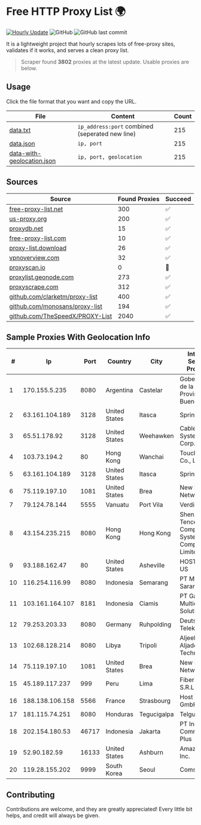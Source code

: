 
# Free HTTP Proxy List 🌍

[![Hourly Update](https://github.com/mertguvencli/http-proxy-list/actions/workflows/main.yml/badge.svg?branch=main)](https://github.com/mertguvencli/http-proxy-list/actions/workflows/main.yml)
![GitHub](https://img.shields.io/github/license/mertguvencli/http-proxy-list)
![GitHub last commit](https://img.shields.io/github/last-commit/mertguvencli/http-proxy-list)

It is a lightweight project that hourly scrapes lots of free-proxy sites, validates if it works, and serves a clean proxy list.


> Scraper found **3802** proxies at the latest update. Usable proxies are below.

## Usage

Click the file format that you want and copy the URL.


|File|Content|Count|
|----|-------|-----|
|[data.txt](https://raw.githubusercontent.com/mertguvencli/http-proxy-list/main/proxy-list/data.txt)|`ip_address:port` combined (seperated new line)|215|
|[data.json](https://raw.githubusercontent.com/mertguvencli/http-proxy-list/main/proxy-list/data.json)|`ip, port`|215|
|[data-with-geolocation.json](https://raw.githubusercontent.com/mertguvencli/http-proxy-list/main/proxy-list/data-with-geolocation.json)|`ip, port, geolocation`|215|

## Sources

|Source|Found Proxies|Succeed|
|------|-------------|-------|
|[free-proxy-list.net](https://free-proxy-list.net)|300|✅|
|[us-proxy.org](https://www.us-proxy.org)|200|✅|
|[proxydb.net](http://proxydb.net)|15|✅|
|[free-proxy-list.com](https://free-proxy-list.com/?page=&port=&type%5B%5D=http&type%5B%5D=https&up_time=0&search=Search)|10|✅|
|[proxy-list.download](https://www.proxy-list.download/HTTP)|26|✅|
|[vpnoverview.com](https://vpnoverview.com/privacy/anonymous-browsing/free-proxy-servers)|32|✅|
|[proxyscan.io](https://www.proxyscan.io)|0|🚫|
|[proxylist.geonode.com](https://proxylist.geonode.com/api/proxy-list?limit=300&page=1&sort_by=lastChecked&sort_type=desc&protocols=http,https)|273|✅|
|[proxyscrape.com](https://api.proxyscrape.com/v2/?request=displayproxies&protocol=http&timeout=10000&country=all&ssl=all&anonymity=all)|312|✅|
|[github.com/clarketm/proxy-list](https://raw.githubusercontent.com/clarketm/proxy-list/master/proxy-list-raw.txt)|400|✅|
|[github.com/monosans/proxy-list](https://raw.githubusercontent.com/monosans/proxy-list/main/proxies/http.txt)|194|✅|
|[github.com/TheSpeedX/PROXY-List](https://raw.githubusercontent.com/TheSpeedX/PROXY-List/master/http.txt)|2040|✅|


## Sample Proxies With Geolocation Info

|#|Ip|Port|Country|City|Internet Service Provider|
|-|--|----|-------|----|-------------------------|
|1|170.155.5.235|8080|Argentina|Castelar|Gobernacion de la Provincia de Buenos Aires|
|2|63.161.104.189|3128|United States|Itasca|Sprint|
|3|65.51.178.92|3128|United States|Weehawken|Cablevision Systems Corp.|
|4|103.73.194.2|80|Hong Kong|Wanchai|TouchPal HK Co., Limited|
|5|63.161.104.189|3128|United States|Itasca|Sprint|
|6|75.119.197.10|1081|United States|Brea|New Dream Network, LLC|
|7|79.124.78.144|5555|Vanuatu|Port Vila|Verdina Ltd.|
|8|43.154.235.215|8080|Hong Kong|Hong Kong|Shenzhen Tencent Computer Systems Company Limited|
|9|93.188.162.47|80|United States|Asheville|HOSTINGER US|
|10|116.254.116.99|8080|Indonesia|Semarang|PT Media Sarana Data|
|11|103.161.164.107|8181|Indonesia|Ciamis|PT Galuh Multidata Solution|
|12|79.253.203.33|8080|Germany|Ruhpolding|Deutsche Telekom AG|
|13|102.68.128.214|8080|Libya|Tripoli|Aljeel Aljadeed For Technology|
|14|75.119.197.10|1081|United States|Brea|New Dream Network, LLC|
|15|45.189.117.237|999|Peru|Lima|Fiber Digital S.R.L|
|16|188.138.106.158|5566|France|Strasbourg|Host Europe GmbH|
|17|181.115.74.251|8080|Honduras|Tegucigalpa|Telgua|
|18|202.154.180.53|46717|Indonesia|Jakarta|PT Indonesia Comnets Plus|
|19|52.90.182.59|16133|United States|Ashburn|Amazon.com, Inc.|
|20|119.28.155.202|9999|South Korea|Seoul|ComsenzNet|



## Contributing

Contributions are welcome, and they are greatly appreciated! Every
little bit helps, and credit will always be given.

